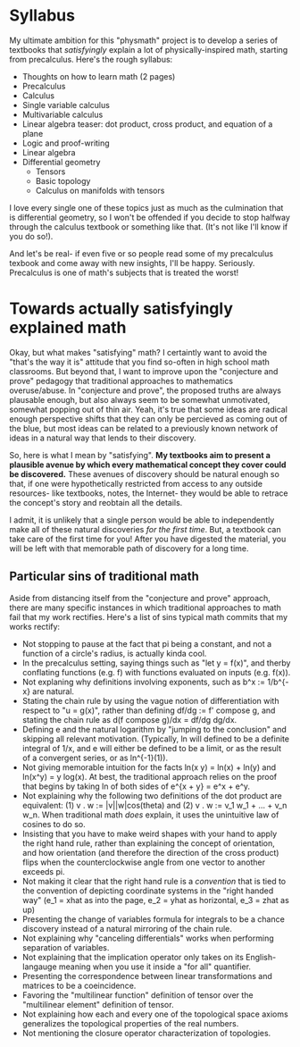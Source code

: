 # Syllabus
My ultimate ambition for this "physmath" project is to develop a series of textbooks that *satisfyingly* explain a lot of physically-inspired math, starting from precalculus. Here's the rough syllabus:

- Thoughts on how to learn math (2 pages)
- Precalculus
- Calculus
- Single variable calculus
- Multivariable calculus
- Linear algebra teaser: dot product, cross product, and equation of a plane 
- Logic and proof-writing
- Linear algebra
- Differential geometry
  - Tensors
  - Basic topology
  - Calculus on manifolds with tensors

I love every single one of these topics just as much as the culmination that is differential geometry, so I won't be offended if you decide to stop halfway through the calculus textbook or something like that. (It's not like I'll know if you do so!). 

And let's be real- if even five or so people read some of my precalculus texbook and come away with new insights, I'll be happy. Seriously. Precalculus is one of math's subjects that is treated the worst!

# Towards actually satisfyingly explained math

Okay, but what makes "satisfying" math? I certaintly want to avoid the "that's the way it is" attitude that you find so-often in high school math classrooms. But beyond that, I want to improve upon the "conjecture and prove" pedagogy that traditional approaches to mathematics overuse/abuse. In "conjecture and prove", the proposed truths are always plausable enough, but also always seem to be somewhat unmotivated, somewhat popping out of thin air. Yeah, it's true that some ideas are radical enough perspective shifts that they can only be percieved as coming out of the blue, but most ideas can be related to a previously known network of ideas in a natural way that lends to their discovery.

So, here is what I mean by "satisfying". **My textbooks aim to present a plausible avenue by which every mathematical concept they cover could be discovered.** These avenues of discovery should be natural enough so that, if one were hypothetically restricted from access to any outside resources- like textbooks, notes, the Internet- they would be able to retrace the concept's story and reobtain all the details.

I admit, it is unlikely that a single person would be able to independently make all of these natural discoveries *for the first time*. But, a textbook can take care of the first time for you! After you have digested the material, you will be left with that memorable path of discovery for a long time.

## Particular sins of traditional math

Aside from distancing itself from the "conjecture and prove" approach, there are many specific instances in which traditional approaches to math fail that my work rectifies. Here's a list of sins typical math commits that my works rectify:

- Not stopping to pause at the fact that pi being a constant, and not a function of a circle's radius, is actually kinda cool.
- In the precalculus setting, saying things such as "let y = f(x)", and therby conflating functions (e.g. f) with functions evaluated on inputs (e.g. f(x)).
- Not explaning why definitions involving exponents, such as b^x := 1/b^{-x} are natural.
- Stating the chain rule by using the vague notion of differentiation with respect to "u = g(x)", rather than defining df/dg := f' compose g, and stating the chain rule as d(f compose g)/dx = df/dg dg/dx.
- Defining e and the natural logarithm by "jumping to the conclusion" and skipping all relevant motivation. (Typically, ln will defined to be a definite integral of 1/x, and e will either be defined to be a limit, or as the result of a convergent series, or as ln^{-1}(1)).
- Not giving memorable intuition for the facts ln(x y) = ln(x) + ln(y) and ln(x^y) = y log(x). At best, the traditional approach relies on the proof that begins by taking ln of both sides of e^{x + y} = e^x + e^y.
- Not explaining why the following two definitions of the dot product are equivalent: (1) v . w := |v||w|cos(theta) and (2) v . w := v_1 w_1 + ... + v_n w_n. When traditional math *does* explain, it uses the unintuitive law of cosines to do so.
- Insisting that you have to make weird shapes with your hand to apply the right hand rule, rather than explaining the concept of orientation, and how orientation (and therefore the direction of the cross product) flips when the counterclockwise angle from one vector to another exceeds pi.
- Not making it clear that the right hand rule is a *convention* that is tied to the convention of depicting coordinate systems in the "right handed way" (e_1 = xhat as into the page, e_2 = yhat as horizontal, e_3 = zhat as up)
- Presenting the change of variables formula for integrals to be a chance discovery instead of a natural mirroring of the chain rule.
- Not explaining why "canceling differentials" works when performing separation of variables.
- Not explaining that the implication operator only takes on its English-langauge meaning when you use it inside a "for all" quantifier.
- Presenting the correspondence between linear transformations and matrices to be a coeincidence.
- Favoring the "multilinear function" definition of tensor over the "multilinear element" definition of tensor.
- Not explaining how each and every one of the topological space axioms generalizes the topological properties of the real numbers.
- Not mentioning the closure operator characterization of topologies.
